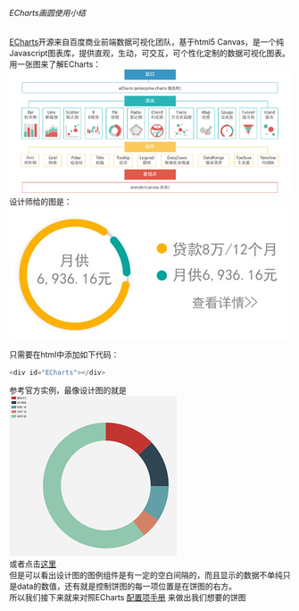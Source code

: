 ###### ECharts画圆使用小结

[ECharts](http://echarts.baidu.com/)开源来自百度商业前端数据可视化团队，基于html5 Canvas，是一个纯Javascript图表库，提供直观，生动，可交互，可个性化定制的数据可视化图表。 <br>
用一张图来了解ECharts：   <br>
![](./views/40e161e7435e316b26ed0bf5dd5315e3.png)   <br>
设计师给的图是： ![](./views/echarts.jpg)

只需要在html中添加如下代码：
```javascript
<div id="ECharts"></div>
```
参考官方实例，最像设计图的就是 ![](./views/echarts_1.jpg)   <br>
或者点击[这里](http://echarts.baidu.com/demo.html#pie-doughnut)  <br>
但是可以看出设计图的图例组件是有一定的空白间隔的，而且显示的数据不单纯只是data的数值，还有就是控制饼图的每一项位置是在饼图的右方。  <br>
所以我们接下来就来对照ECharts [配置项手册](http://echarts.baidu.com/option.html#title) 来做出我们想要的饼图

